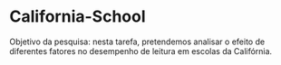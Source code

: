 # California-School
Objetivo da pesquisa: nesta tarefa, pretendemos analisar o efeito de diferentes fatores no desempenho de leitura em escolas da Califórnia.
